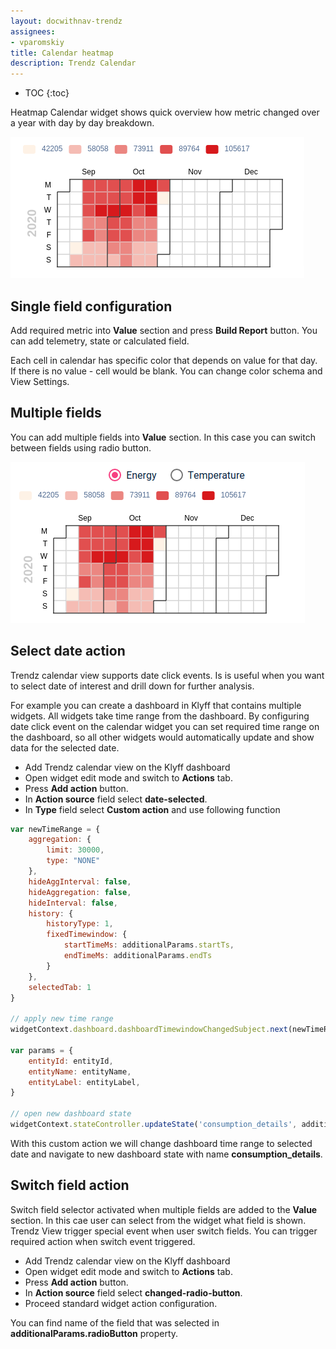 ```yaml
---
layout: docwithnav-trendz
assignees:
- vparomskiy
title: Calendar heatmap
description: Trendz Calendar 
---
```


* TOC
{:toc}

Heatmap Calendar widget shows quick overview how metric changed over a year with day by day breakdown.

![image](/images/trendz/calendar_heatmap.png)

## Single field configuration

Add required metric into **Value** section and press **Build Report** button. You can add telemetry, state or calculated field.

Each cell in calendar has specific color that depends on value for that day. If there is no value - cell would be blank. 
You can change color schema and View Settings.

## Multiple fields

You can add multiple fields into **Value** section. In this case you can switch between fields using radio button.

![image](/images/trendz/calendar_heatmap_multiple.png)

## Select date action

Trendz calendar view supports date click events. Is is useful when you want to select date of interest and drill down for further analysis.

For example you can create a dashboard in Klyff that contains multiple widgets. All widgets take time range from the dashboard.
By configuring date click event on the calendar widget you can set required time range on the dashboard, so all other widgets would automatically update 
and show data for the selected date.

* Add Trendz calendar view on the Klyff dashboard
* Open widget edit mode and switch to **Actions** tab.
* Press **Add action** button.
* In **Action source** field select **date-selected**.
* In **Type** field select **Custom action** and use following function

```javascript
var newTimeRange = {
    aggregation: {
        limit: 30000,
        type: "NONE"
    },
    hideAggInterval: false,
    hideAggregation: false,
    hideInterval: false,
    history: {
        historyType: 1,
        fixedTimewindow: {
            startTimeMs: additionalParams.startTs,
            endTimeMs: additionalParams.endTs
        }
    },
    selectedTab: 1
}
    
// apply new time range 
widgetContext.dashboard.dashboardTimewindowChangedSubject.next(newTimeRange);

var params = {
    entityId: entityId,
    entityName: entityName,
    entityLabel: entityLabel,
}

// open new dashboard state        
widgetContext.stateController.updateState('consumption_details', additionalParams.params);
```
 
With this custom action we will change dashboard time range to selected date and navigate to new dashboard state with name **consumption_details**.

## Switch field action

Switch field selector activated when multiple fields are added to the **Value** section. In this cae user can select from the widget what field is shown.
Trendz View trigger special event when user switch fields. You can trigger required action when switch event triggered.

* Add Trendz calendar view on the Klyff dashboard
* Open widget edit mode and switch to **Actions** tab.
* Press **Add action** button.
* In **Action source** field select **changed-radio-button**.
* Proceed standard widget action configuration. 

You can find name of the field that was selected in **additionalParams.radioButton** property.